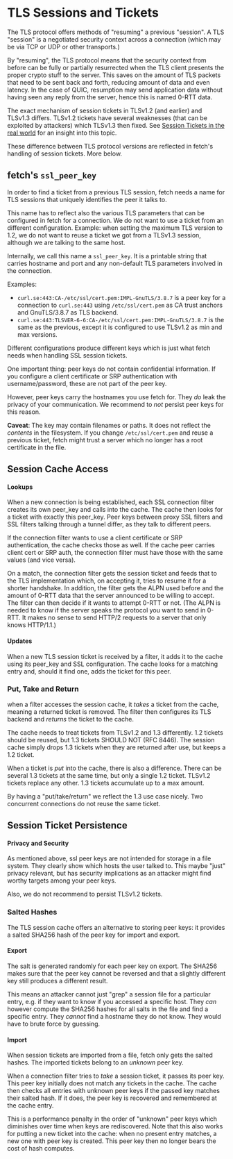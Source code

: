 <!--
Copyright (C) Daniel Stenberg, <daniel@haxx.se>, et al.

SPDX-License-Identifier: fetch
-->

# TLS Sessions and Tickets

The TLS protocol offers methods of "resuming" a previous "session". A
TLS "session" is a negotiated security context across a connection
(which may be via TCP or UDP or other transports.)

By "resuming", the TLS protocol means that the security context from
before can be fully or partially resurrected when the TLS client presents
the proper crypto stuff to the server. This saves on the amount of
TLS packets that need to be sent back and forth, reducing amount
of data and even latency. In the case of QUIC, resumption may send
application data without having seen any reply from the server, hence
this is named 0-RTT data.

The exact mechanism of session tickets in TLSv1.2 (and earlier) and
TLSv1.3 differs. TLSv1.2 tickets have several weaknesses (that can
be exploited by attackers) which TLSv1.3 then fixed. See
[Session Tickets in the real world](https://words.filippo.io/we-need-to-talk-about-session-tickets/)
for an insight into this topic.

These difference between TLS protocol versions are reflected in fetch's
handling of session tickets. More below.

## fetch's `ssl_peer_key`

In order to find a ticket from a previous TLS session, fetch
needs a name for TLS sessions that uniquely identifies the peer
it talks to.

This name has to reflect also the various TLS parameters that can
be configured in fetch for a connection. We do not want to use
a ticket from an different configuration. Example: when setting
the maximum TLS version to 1.2, we do not want to reuse a ticket
we got from a TLSv1.3 session, although we are talking to the
same host.

Internally, we call this name a `ssl_peer_key`. It is a printable
string that carries hostname and port and any non-default TLS
parameters involved in the connection.

Examples:

- `curl.se:443:CA-/etc/ssl/cert.pem:IMPL-GnuTLS/3.8.7` is a peer key for
  a connection to `curl.se:443` using `/etc/ssl/cert.pem` as CA
  trust anchors and GnuTLS/3.8.7 as TLS backend.
- `curl.se:443:TLSVER-6-6:CA-/etc/ssl/cert.pem:IMPL-GnuTLS/3.8.7` is the
  same as the previous, except it is configured to use TLSv1.2 as
  min and max versions.

Different configurations produce different keys which is just what
fetch needs when handling SSL session tickets.

One important thing: peer keys do not contain confidential information. If you
configure a client certificate or SRP authentication with username/password,
these are not part of the peer key.

However, peer keys carry the hostnames you use fetch for. They _do_
leak the privacy of your communication. We recommend to _not_ persist
peer keys for this reason.

**Caveat**: The key may contain filenames or paths. It does not reflect the
_contents_ in the filesystem. If you change `/etc/ssl/cert.pem` and reuse a
previous ticket, fetch might trust a server which no longer has a root
certificate in the file.

## Session Cache Access

#### Lookups

When a new connection is being established, each SSL connection filter creates
its own peer_key and calls into the cache. The cache then looks for a ticket
with exactly this peer_key. Peer keys between proxy SSL filters and SSL
filters talking through a tunnel differ, as they talk to different peers.

If the connection filter wants to use a client certificate or SRP
authentication, the cache checks those as well. If the cache peer carries
client cert or SRP auth, the connection filter must have those with the same
values (and vice versa).

On a match, the connection filter gets the session ticket and feeds that to
the TLS implementation which, on accepting it, tries to resume it for a
shorter handshake. In addition, the filter gets the ALPN used before and the
amount of 0-RTT data that the server announced to be willing to accept. The
filter can then decide if it wants to attempt 0-RTT or not. (The ALPN is
needed to know if the server speaks the protocol you want to send in 0-RTT. It
makes no sense to send HTTP/2 requests to a server that only knows HTTP/1.1.)

#### Updates

When a new TLS session ticket is received by a filter, it adds it to the
cache using its peer_key and SSL configuration. The cache looks for
a matching entry and, should it find one, adds the ticket for this
peer.

### Put, Take and Return

when a filter accesses the session cache, it _takes_
a ticket from the cache, meaning a returned ticket is removed. The filter
then configures its TLS backend and _returns_ the ticket to the cache.

The cache needs to treat tickets from TLSv1.2 and 1.3 differently. 1.2 tickets
should be reused, but 1.3 tickets SHOULD NOT (RFC 8446). The session cache
simply drops 1.3 tickets when they are returned after use, but keeps a 1.2
ticket.

When a ticket is _put_ into the cache, there is also a difference. There
can be several 1.3 tickets at the same time, but only a single 1.2 ticket.
TLSv1.2 tickets replace any other. 1.3 tickets accumulate up to a max
amount.

By having a "put/take/return" we reflect the 1.3 use case nicely. Two
concurrent connections do not reuse the same ticket.

## Session Ticket Persistence

#### Privacy and Security

As mentioned above, ssl peer keys are not intended for storage in a file
system. They clearly show which hosts the user talked to. This maybe "just"
privacy relevant, but has security implications as an attacker might find
worthy targets among your peer keys.

Also, we do not recommend to persist TLSv1.2 tickets.

### Salted Hashes

The TLS session cache offers an alternative to storing peer keys:
it provides a salted SHA256 hash of the peer key for import and export.

#### Export

The salt is generated randomly for each peer key on export. The SHA256 makes
sure that the peer key cannot be reversed and that a slightly different key
still produces a different result.

This means an attacker cannot just "grep" a session file for a particular
entry, e.g. if they want to know if you accessed a specific host. They _can_
however compute the SHA256 hashes for all salts in the file and find a
specific entry. They _cannot_ find a hostname they do not know. They would
have to brute force by guessing.

#### Import

When session tickets are imported from a file, fetch only gets the salted
hashes. The imported tickets belong to an _unknown_ peer key.

When a connection filter tries to _take_ a session ticket, it passes its peer
key. This peer key initially does not match any tickets in the cache. The
cache then checks all entries with unknown peer keys if the passed key matches
their salted hash. If it does, the peer key is recovered and remembered at the
cache entry.

This is a performance penalty in the order of "unknown" peer keys which
diminishes over time when keys are rediscovered. Note that this also works for
putting a new ticket into the cache: when no present entry matches, a new one
with peer key is created. This peer key then no longer bears the cost of hash
computes.
